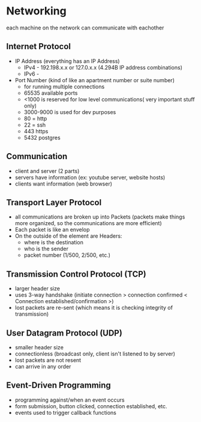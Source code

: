 # Networking
each machine on the network can communicate with eachother

## Internet Protocol
* IP Address (everything has an IP Address)
  * IPv4 - 192.198.x.x or 127.0.x.x (4.294B IP address combinations)
  * IPv6 - 
* Port Number (kind of like an apartment number or suite number)
  * for running multiple connections
  * 65535 available ports
  * <1000 is reserved for low level communications( very important stuff only)
  * 3000-9000 is used for dev purposes
  * 80 = http
  * 22 = ssh
  * 443 https
  * 5432 postgres

## Communication
* client and server (2 parts)
* servers have information (ex: youtube server, website hosts)
* clients want information (web browser)

## Transport Layer Protocol
* all communications are broken up into Packets (packets make things more organized, so the communications are more efficient)
* Each packet is like an envelop
* On the outside of the element are Headers:
  * where is the destination
  * who is the sender
  * packet number (1/500, 2/500, etc.)

## Transmission Control Protocol (TCP)
* larger header size
* uses 3-way handshake (initiate connection > connection confirmed < Connection established/confirmation >)
* lost packets are re-sent (which means it is checking integrity of transmission)


## User Datagram Protocol (UDP)
* smaller header size
* connectionless (broadcast only, client isn't listened to by server)
* lost packets are not resent
* can arrive in any order

## Event-Driven Programming
* programming against/when an event occurs
* form submission, button clicked, connection established, etc.
* events used to trigger callback functions


